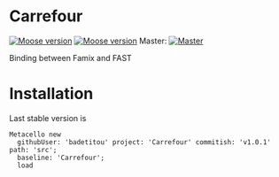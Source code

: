 # Carrefour


[![Moose version](https://img.shields.io/badge/Moose-7.0.1-%23aac9ff.svg)](https://github.com/moosetechnology/Moose)
[![Moose version](https://img.shields.io/badge/Moose-8-%23aac9ff.svg)](https://github.com/moosetechnology/Moose)
Master: [![Master](https://api.travis-ci.com/badetitou/Carrefour.svg?branch=master)](https://travis-ci.com/badetitou/Carrefour/branches)

Binding between Famix and FAST

# Installation

Last stable version is 

```st
Metacello new
  githubUser: 'badetitou' project: 'Carrefour' commitish: 'v1.0.1' path: 'src';
  baseline: 'Carrefour';
  load
```
